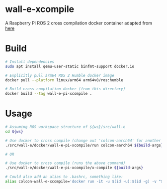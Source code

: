 # wall-e-xcompile

A Raspberry Pi ROS 2 cross compilation docker container adapted from [here](https://github.com/m-elwin/rosberrypi)

# Build

```bash
# Install dependencies
sudo apt install qemu-user-static binfmt-support docker.io

# Explicitly pull arm64 ROS 2 Humble docker image
docker pull --platform linux/arm64 arm64v8/ros:humble

# Build cross compilation docker (from this directory)
docker build --tag wall-e-pi-xcompile .
```

# Usage
```bash
# Assuming ROS workspace structure of ${ws}/src/wall-e
cd ${ws}

# Use docker to cross compile (change out 'colcon-aarch64' for another command
./src/wall-e/docker/wall-e-pi-xcompile/run colcon-aarch64 ${build-args}

# OR

# Use docker to cross compile (runs the above command)
./src/wall-e/docker/wall-e-pi-xcompile/x-compile ${build-args}

# Could also add an alias to .bashrc, something like:
alias colcon-wall-e-xcompile='docker run -it -u $(id -u):$(id -g) -v "$(pwd)":/ros_ws "wall-e-pi-xcompile" colcon-aarch64'
```